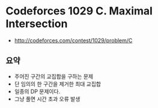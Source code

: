 # Codeforces 1029 C. Maximal Intersection

- http://codeforces.com/contest/1029/problem/C

## 요약

- 주어진 구간의 교집합을 구하는 문제
- 단 임의의 한 구간을 제거한 최대 교집합
- 일종의 DP 문제이다.
- 그냥 풀면 시간 초과 오류 발생
